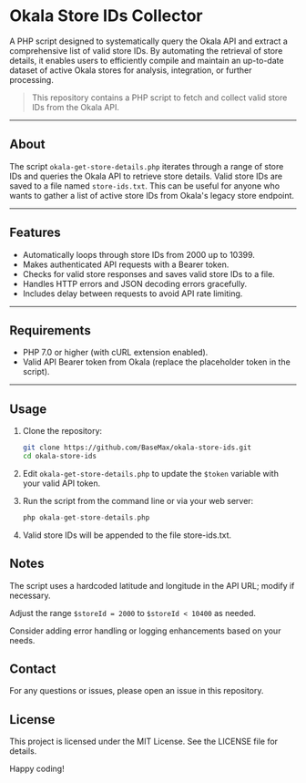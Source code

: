 # Okala Store IDs Collector

A PHP script designed to systematically query the Okala API and extract a comprehensive list of valid store IDs. By automating the retrieval of store details, it enables users to efficiently compile and maintain an up-to-date dataset of active Okala stores for analysis, integration, or further processing.

> This repository contains a PHP script to fetch and collect valid store IDs from the Okala API.

---

## About

The script `okala-get-store-details.php` iterates through a range of store IDs and queries the Okala API to retrieve store details. Valid store IDs are saved to a file named `store-ids.txt`. This can be useful for anyone who wants to gather a list of active store IDs from Okala's legacy store endpoint.

---

## Features

- Automatically loops through store IDs from 2000 up to 10399.
- Makes authenticated API requests with a Bearer token.
- Checks for valid store responses and saves valid store IDs to a file.
- Handles HTTP errors and JSON decoding errors gracefully.
- Includes delay between requests to avoid API rate limiting.

---

## Requirements

- PHP 7.0 or higher (with cURL extension enabled).
- Valid API Bearer token from Okala (replace the placeholder token in the script).

---

## Usage

1. Clone the repository:
   ```bash
   git clone https://github.com/BaseMax/okala-store-ids.git
   cd okala-store-ids
   ```

2. Edit `okala-get-store-details.php` to update the `$token` variable with your valid API token.

3. Run the script from the command line or via your web server:

   ```php
   php okala-get-store-details.php
   ```

4. Valid store IDs will be appended to the file store-ids.txt.

## Notes

The script uses a hardcoded latitude and longitude in the API URL; modify if necessary.

Adjust the range `$storeId = 2000` to `$storeId < 10400` as needed.

Consider adding error handling or logging enhancements based on your needs.

## Contact

For any questions or issues, please open an issue in this repository.

## License

This project is licensed under the MIT License. See the LICENSE file for details.

Happy coding!
